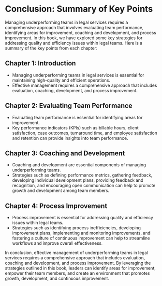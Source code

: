 Conclusion: Summary of Key Points
=================================

Managing underperforming teams in legal services requires a comprehensive approach that involves evaluating team performance, identifying areas for improvement, coaching and development, and process improvement. In this book, we have explored some key strategies for addressing quality and efficiency issues within legal teams. Here is a summary of the key points from each chapter:

Chapter 1: Introduction
-----------------------

* Managing underperforming teams in legal services is essential for maintaining high-quality and efficient operations.
* Effective management requires a comprehensive approach that includes evaluation, coaching, development, and process improvement.

Chapter 2: Evaluating Team Performance
--------------------------------------

* Evaluating team performance is essential for identifying areas for improvement.
* Key performance indicators (KPIs) such as billable hours, client satisfaction, case outcomes, turnaround time, and employee satisfaction and retention can provide insights into team performance.

Chapter 3: Coaching and Development
-----------------------------------

* Coaching and development are essential components of managing underperforming teams.
* Strategies such as defining performance metrics, gathering feedback, developing individual development plans, providing feedback and recognition, and encouraging open communication can help to promote growth and development among team members.

Chapter 4: Process Improvement
------------------------------

* Process improvement is essential for addressing quality and efficiency issues within legal teams.
* Strategies such as identifying process inefficiencies, developing improvement plans, implementing and monitoring improvements, and fostering a culture of continuous improvement can help to streamline workflows and improve overall effectiveness.

In conclusion, effective management of underperforming teams in legal services requires a comprehensive approach that includes evaluation, coaching and development, and process improvement. By leveraging the strategies outlined in this book, leaders can identify areas for improvement, empower their team members, and create an environment that promotes growth, development, and continuous improvement.
